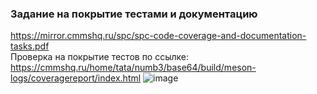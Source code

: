 ### Задание на покрытие тестами и документацию
https://mirror.cmmshq.ru/spc/spc-code-coverage-and-documentation-tasks.pdf  
Проверка на покрытие тестов по ссылке: https://cmmshq.ru/home/tata/numb3/base64/build/meson-logs/coveragereport/index.html
![image](https://user-images.githubusercontent.com/43996253/148664823-61b87b60-803e-40ed-b77a-6c792c88a53e.png)
